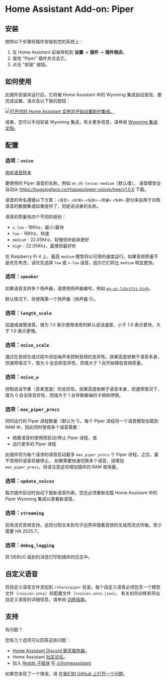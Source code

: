 # Home Assistant Add-on: Piper

## 安装

按照以下步骤将插件安装到您的系统上：

1. 在 Home Assistant 前端导航到 **设置** -> **插件** -> **插件商店**。
2. 查找 "Piper" 插件并点击它。
3. 点击 "安装" 按钮。

## 如何使用

此插件安装并运行后，它将被 Home Assistant 中的 Wyoming 集成自动发现。要完成设置，请点击以下我的按钮：

[![打开您的 Home Assistant 实例并开始设置新的集成。](https://my.home-assistant.io/badges/config_flow_start.svg)](https://my.home-assistant.io/redirect/config_flow_start/?domain=wyoming)

或者，您可以手动安装 Wyoming 集成，有关更多信息，请参阅
[Wyoming 集成文档](https://www.home-assistant.io/integrations/wyoming/)。

## 配置

### 选项：`voice`

[收听语音样本](https://rhasspy.github.io/piper-samples/)

要使用的 Piper 语音的名称，例如 `en_US-lessac-medium`（默认值）。
语音模型会自动从 https://huggingface.co/rhasspy/piper-voices/tree/v1.0.0 下载。

语音的命名遵循以下方案：`<语言>_<区域>-<名称>-<质量>`
`<名称>` 部分来自用于训练语音的数据集或如果提供了，则是说话者的名称。

语音的质量有四个不同的级别：

- `x_low` - 16Khz，最小/最快
- `low` - 16Khz，快速
- `medium` - 22.05Khz，较慢但听起来更好
- `high` - 22.05Khz，最慢但最好听

在 Raspberry Pi 4 上，最高 `medium` 模型将以可用的速度运行。如果音频质量不是优先考虑，请优先选择 `low` 或 `x-low` 语音，因为它们将比 `medium` 明显更快。

### 选项：`speaker`

如果语音支持多个扬声器，请使用扬声器编号，例如 [`en-us-libritts-high`](https://rhasspy.github.io/piper-samples/#en-us-libritts-high)。

默认情况下，将使用第一个扬声器（扬声器 0）。

### 选项：`length_scale`

加速或减慢语音。值为 1.0 表示使用语音的默认说话速度，小于 1.0 表示更快，大于 1.0 表示更慢。

### 选项：`noise_scale`

通过在音频生成过程中添加噪声来控制音频的变异性。效果高度依赖于语音本身，但通常情况下，值为 0 会去除变异性，而值大于 1 会开始降低音频质量。

### 选项：`noise_w`

控制说话节奏（音素宽度）的变异性。效果高度依赖于语音本身，但通常情况下，值为 0 会去除变异性，而值大于 1 会导致极端的卡顿和停顿。

### 选项：`max_piper_procs`

同时运行的 Piper 进程数量（默认为 1）。每个 Piper 进程将一个语音模型加载到 RAM 中，因此同时使用多个语音需要：

- 随着语音的使用而启动/停止 Piper 进程，或
- 运行更多的 Piper 进程

此插件将为每个请求的语音启动最多 `max_piper_procs` 个 Piper 进程。之后，最不常用的语音将被停止。
如果需要快速切换多个语音，请增加 `max_piper_procs`，但请注意这将增加插件的 RAM 使用量。

### 选项：`update_voices`

每次插件启动时自动下载新语音列表。您还必须重新加载 Home Assistant 中的 Piper Wyoming 集成以查看新语音。

### 选项：`streaming`

启用流式音频支持。这将分割文本到句子边界并随着音频的生成而流式传输。至少需要 HA 2025.7。

### 选项：`debug_logging`

将 DEBUG 级别的消息打印到插件的日志中。

## 自定义语音

将自定义语音文件添加到 `/share/piper` 目录。每个自定义语音必须包含一个模型文件（`<voice>.onnx`）和配置文件（`<voice>.onnx.json`）。
有关如何训练和导出自定义语音的详细信息，请参阅 [训练指南](https://github.com/rhasspy/piper/blob/master/TRAINING.md)。

## 支持

有问题？

您有几个选项可以回答这些问题：

- [Home Assistant Discord 聊天服务器][discord]。
- Home Assistant [社区论坛][forum]。
- 加入 [Reddit 子版块][reddit] 在 [/r/homeassistant][reddit]

如果您发现了一个错误，请 [在我们的 GitHub 上打开一个问题][issue]。

[discord]: https://discord.gg/c5DvZ4e
[forum]: https://community.home-assistant.io
[issue]: https://github.com/home-assistant/addons/issues
[reddit]: https://reddit.com/r/homeassistant
[repository]: https://github.com/hassio-addons/repository